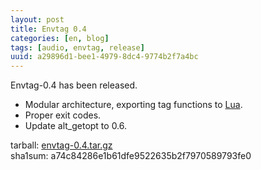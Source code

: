 ```yaml
---
layout: post
title: Envtag 0.4
categories: [en, blog]
tags: [audio, envtag, release]
uuid: a29896d1-bee1-4979-8dc4-9774b2f7a4bc
---
```


Envtag-0.4 has been released.
- Modular architecture, exporting tag functions to [Lua](http://www.lua.org).
- Proper exit codes.
- Update alt\_getopt to 0.6.

tarball: [envtag-0.4.tar.gz](http://alip.anapnea.net/envtag/envtag-0.4.tar.gz)  
sha1sum: a74c84286e1b61dfe9522635b2f7970589793fe0
